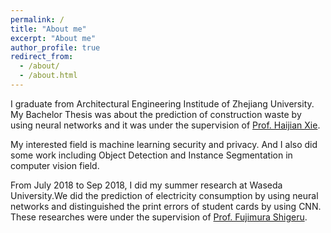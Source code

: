 ```yaml
---
permalink: /
title: "About me"
excerpt: "About me"
author_profile: true
redirect_from: 
  - /about/
  - /about.html
---
```


I graduate from Architectural Engineering Institude of Zhejiang University. My Bachelor Thesis was about the prediction of construction waste by using neural networks and it was under the supervision of [Prof. Haijian Xie](https://person.zju.edu.cn/xiehaijian).

My interested field is machine learning security and privacy. And I also did some work including Object Detection and Instance Segmentation in computer vision field.

From July 2018 to Sep 2018, I did my summer research at Waseda University.We did the prediction of electricity consumption by using neural networks and distinguished the print errors of student cards by using CNN. These researches were under the supervision of [Prof. Fujimura Shigeru](https://www.waseda.jp/fsci/gips/other/2015/07/15/271/).
